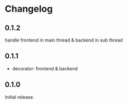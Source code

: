 # Changelog

## 0.1.2

handle frontend in main thread & backend in sub thread

## 0.1.1

+ decorator: frontend & backend

## 0.1.0

Initial release.
